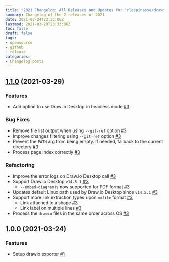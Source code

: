 ```yaml
---
title: "2021 Changelog: All Releases and Updates for 'rlespinasse/drawio-exporter'"
summary: Changelog of the 2 releases of 2021
date: 2021-03-24T23:33:06Z
lastmod: 2021-03-29T23:33:06Z
toc: false
draft: false
tags:
- opensource
- github
- release
categories:
- Changelog posts
---
```

## [1.1.0](https://github.com/rlespinasse/drawio-export/compare/v1.0.0...v1.1.0) (2021-03-29)


### Features

* Add option to use Draw.io Desktop in headless mode [#3](https://github.com/rlespinasse/drawio-exporter/pull/3)

### Bug Fixes

* Remove file list output when using `--git-ref` option [#3](https://github.com/rlespinasse/drawio-exporter/pull/3)
* Improve changes filtering using `--git-ref` option [#3](https://github.com/rlespinasse/drawio-exporter/pull/3)
* Prevent the `PATH` arg from being empty. If needed, fallback to the current directory [#3](https://github.com/rlespinasse/drawio-exporter/pull/3)
* Process page index correctly [#3](https://github.com/rlespinasse/drawio-exporter/pull/3)

### Refactoring

* Improve the error logs on Draw.io Desktop call  [#3](https://github.com/rlespinasse/drawio-exporter/pull/3)
* Support Draw.io Desktop `v14.5.1` [#3](https://github.com/rlespinasse/drawio-exporter/pull/3)
   * `--embed-diagram` is now supported for PDF format [#3](https://github.com/rlespinasse/drawio-exporter/pull/3)
* Updates default Linux path used by Draw.io Desktop since `v14.5.1` [#3](https://github.com/rlespinasse/drawio-exporter/pull/3)
* Support more link extraction types upon `mxfile` format [#3](https://github.com/rlespinasse/drawio-exporter/pull/3)
   * Link attached to a shape [#3](https://github.com/rlespinasse/drawio-exporter/pull/3)
   * Link label on multiple lines [#3](https://github.com/rlespinasse/drawio-exporter/pull/3)
* Process the `drawio` files in the same order across OS [#3](https://github.com/rlespinasse/drawio-exporter/pull/3)



## 1.0.0 (2021-03-24)


### Features

* Setup drawio exporter [#1](https://github.com/rlespinasse/drawio-exporter/pull/1)



